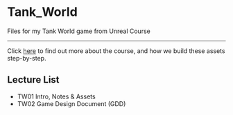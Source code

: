 # Tank_World
Files for my Tank World game from Unreal Course

---
Click [here](https://www.udemy.com/unrealcourse?couponCode=GitHubDiscount) to find out more about the course, and how we build these assets step-by-step.

## Lecture List
 * TW01 Intro, Notes & Assets
 * TW02 Game Design Document (GDD)

